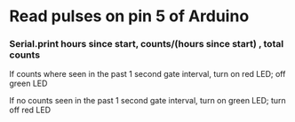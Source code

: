 Read pulses on pin 5 of Arduino
=========================

### Serial.print hours since start, counts/(hours since start) , total counts

If counts where seen in the past 1 second gate interval, turn on red  LED; off green LED

If no counts seen in the past 1 second gate interval, turn on green LED; turn off red LED

